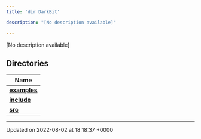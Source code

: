 ```yaml
---
title: 'dir DarkBit'

description: "[No description available]"

---
```







[No description available]

## Directories

| Name           |
| -------------- |
| **[examples](/documentation/code/colliderbit_development/files/dir_c22fe66a09acdd480a35644f72364dc9/#dir-examples)**  |
| **[include](/documentation/code/colliderbit_development/files/dir_05e71b19da8c05feb31a01063316c124/#dir-include)**  |
| **[src](/documentation/code/colliderbit_development/files/dir_334951ee08a3caf9cfbab2a24a3edd4b/#dir-src)**  |






-------------------------------

Updated on 2022-08-02 at 18:18:37 +0000
